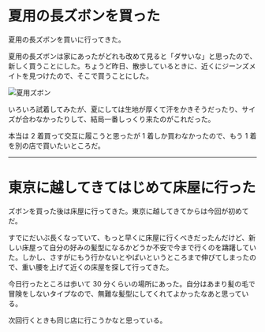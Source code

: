 # 夏用の長ズボンを買った

夏用の長ズボンを買いに行ってきた。

夏用の長ズボンは家にあったがどれも改めて見ると「ダサいな」と思ったので、新しく買うことにした。ちょうど昨日、散歩しているときに、近くにジーンズメイトを見つけたので、そこで買うことにした。

![夏用ズボン](/images/2018/07/img_1212.jpg)

いろいろ試着してみたが、夏にしては生地が厚くて汗をかきそうだったり、サイズが合わなかったりして、結局一番しっくり来たのがこれだった。

本当は 2 着買って交互に履こうと思ったが 1 着しか買わなかったので、もう 1 着を別の店で買いたいところだ。

---

# 東京に越してきてはじめて床屋に行った

ズボンを買った後は床屋に行ってきた。東京に越してきてからは今回が初めてだ。

すでにだいぶ長くなっていて、もっと早くに床屋に行くべきだったんだけど、新しい床屋って自分の好みの髪型になるかどうか不安で今まで行くのを躊躇していた。しかし、さすがにもう行かないとやばいというところまで伸びてしまったので、重い腰を上げて近くの床屋を探して行ってきた。

今日行ったところは歩いて 30 分くらいの場所にあった。自分はあまり髪の毛で冒険をしないタイプなので、無難な髪型にしてくれてよかったなあと思っている。

次回行くときも同じ店に行こうかなと思っている。
